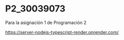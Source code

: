 # P2_30039073
Para la asignación 1 de Programación 2

https://server-nodejs-typescript-render.onrender.com/

